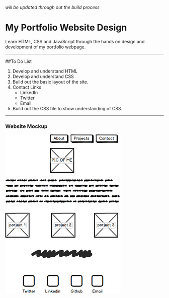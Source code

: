 _will be updated through out the build process_

# My Portfolio Website Design 

Learn HTML, CSS and JavaScript through the hands on design and development of my portfolio webpage.

***

##To Do List
1. Develop and understand HTML
2. Develop and understand CSS
3. Build out the basic layout of the site.
4. Contact Links
   * LinkedIn
   * Twitter
   * Email
5. Build out the CSS file to show understanding of CSS.


***

### Website Mockup

![My Mockup](img/Moc.png)